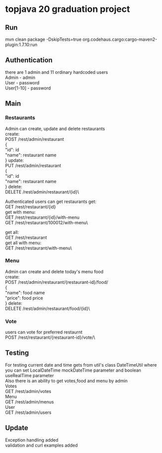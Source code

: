 # topjava 20 graduation project
## Run
mvn clean package -DskipTests=true org.codehaus.cargo:cargo-maven2-plugin:1.7.10:run
## Authentication
there are 1 admin and 11 ordinary hardcoded users\
Admin  -  admin\
User - password\
User[1-10] - password
## Main
### Restaurants
Admin can create, update and delete restaurants\
create:\
POST /rest/admin/restaurant\
{\
"id": id\
"name": restaurant name\
 }
update:\
PUT /rest/admin/restaurant\
{\
"id": id\
"name": restaurant name\
 }
delete:\
DELETE /rest/admin/restaurant/{id}\

Authenticated users can get restaurants
get:\
GET /rest/restaurant/{id}\
get with menu:\
GET /rest/restaurant/{id}/with-menu\
GET /rest/restaurant/100012/with-menu\

get all:\
GET /rest/restaurant\
get all with menu:\
GET /rest/restaurant/with-menu\
### Menu
Admin can create and delete today's menu food\
create:\
POST /rest/admin/restaurant/{restaurant-id}/food/\
{\
"name": food name\
"price": food price\
 }
delete:\
DELETE /rest/admin/restaurant/food/{id}\
### Vote
users can vote for preferred restaurnt\
POST /rest/restaurant/{restaurant-id}/vote/\
## Testing
For testing current date and time gets from util's class DateTimeUtil where you can 
set LocalDateTime mockDateTime parameter and boolean useRealTime parameter\
Also there is an ability to get votes,food and menu by admin\
Votes\
GET /rest/admin/votes\
Menu\
GET /rest/admin/menus\
User\
GET /rest/admin/users
## Update
Exception handling added\
validation and curl examples added
